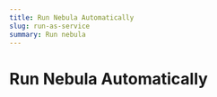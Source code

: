 ```yaml
---
title: Run Nebula Automatically
slug: run-as-service
summary: Run nebula
---
```

# Run Nebula Automatically